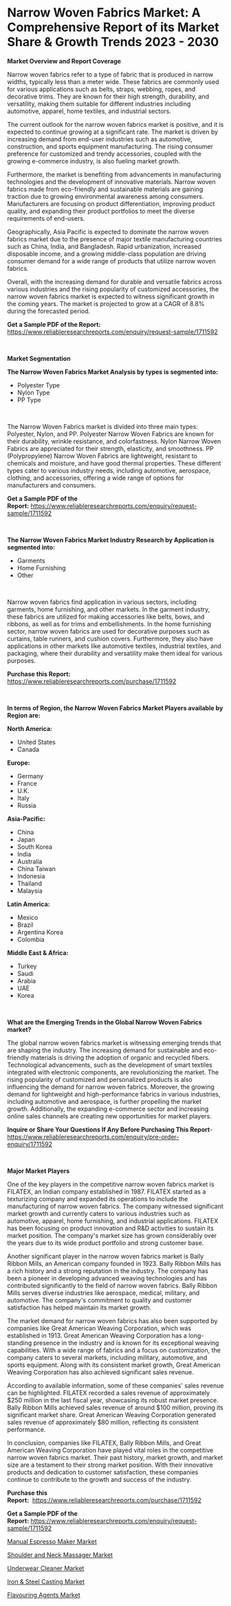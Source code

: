 <p><h1>Narrow Woven Fabrics Market: A Comprehensive Report of its Market Share & Growth Trends 2023 - 2030</h1></p><p><strong>Market Overview and Report Coverage</strong></p>
<p><p>Narrow woven fabrics refer to a type of fabric that is produced in narrow widths, typically less than a meter wide. These fabrics are commonly used for various applications such as belts, straps, webbing, ropes, and decorative trims. They are known for their high strength, durability, and versatility, making them suitable for different industries including automotive, apparel, home textiles, and industrial sectors.</p><p>The current outlook for the narrow woven fabrics market is positive, and it is expected to continue growing at a significant rate. The market is driven by increasing demand from end-user industries such as automotive, construction, and sports equipment manufacturing. The rising consumer preference for customized and trendy accessories, coupled with the growing e-commerce industry, is also fueling market growth.</p><p>Furthermore, the market is benefiting from advancements in manufacturing technologies and the development of innovative materials. Narrow woven fabrics made from eco-friendly and sustainable materials are gaining traction due to growing environmental awareness among consumers. Manufacturers are focusing on product differentiation, improving product quality, and expanding their product portfolios to meet the diverse requirements of end-users.</p><p>Geographically, Asia Pacific is expected to dominate the narrow woven fabrics market due to the presence of major textile manufacturing countries such as China, India, and Bangladesh. Rapid urbanization, increased disposable income, and a growing middle-class population are driving consumer demand for a wide range of products that utilize narrow woven fabrics.</p><p>Overall, with the increasing demand for durable and versatile fabrics across various industries and the rising popularity of customized accessories, the narrow woven fabrics market is expected to witness significant growth in the coming years. The market is projected to grow at a CAGR of 8.8% during the forecasted period.</p></p>
<p><strong>Get a Sample PDF of the Report:</strong> <a href="https://www.reliableresearchreports.com/enquiry/request-sample/1711592">https://www.reliableresearchreports.com/enquiry/request-sample/1711592</a></p>
<p>&nbsp;</p>
<p><strong>Market Segmentation</strong></p>
<p><strong>The Narrow Woven Fabrics Market Analysis by types is segmented into:</strong></p>
<p><ul><li>Polyester Type</li><li>Nylon Type</li><li>PP Type</li></ul></p>
<p>&nbsp;</p>
<p><p>The Narrow Woven Fabrics market is divided into three main types: Polyester, Nylon, and PP. Polyester Narrow Woven Fabrics are known for their durability, wrinkle resistance, and colorfastness. Nylon Narrow Woven Fabrics are appreciated for their strength, elasticity, and smoothness. PP (Polypropylene) Narrow Woven Fabrics are lightweight, resistant to chemicals and moisture, and have good thermal properties. These different types cater to various industry needs, including automotive, aerospace, clothing, and accessories, offering a wide range of options for manufacturers and consumers.</p></p>
<p><strong>Get a Sample PDF of the Report:</strong>&nbsp;<a href="https://www.reliableresearchreports.com/enquiry/request-sample/1711592">https://www.reliableresearchreports.com/enquiry/request-sample/1711592</a></p>
<p>&nbsp;</p>
<p><strong>The Narrow Woven Fabrics Market Industry Research by Application is segmented into:</strong></p>
<p><ul><li>Garments</li><li>Home Furnishing</li><li>Other</li></ul></p>
<p>&nbsp;</p>
<p><p>Narrow woven fabrics find application in various sectors, including garments, home furnishing, and other markets. In the garment industry, these fabrics are utilized for making accessories like belts, bows, and ribbons, as well as for trims and embellishments. In the home furnishing sector, narrow woven fabrics are used for decorative purposes such as curtains, table runners, and cushion covers. Furthermore, they also have applications in other markets like automotive textiles, industrial textiles, and packaging, where their durability and versatility make them ideal for various purposes.</p></p>
<p><strong>Purchase this Report:</strong>&nbsp; <a href="https://www.reliableresearchreports.com/purchase/1711592">https://www.reliableresearchreports.com/purchase/1711592</a></p>
<p>&nbsp;</p>
<p><strong>In terms of Region, the Narrow Woven Fabrics Market Players available by Region are:</strong></p>
<p>
    <p> <strong> North America: </strong>
        <ul>
            <li>United States</li>
            <li>Canada</li>
        </ul>
        </p> 
    <p> <strong> Europe: </strong>
        <ul>
            <li>Germany</li>
            <li>France</li>
            <li>U.K.</li>
            <li>Italy</li>
            <li>Russia</li>
        </ul>
        </p> 
    <p> <strong> Asia-Pacific: </strong>
        <ul>
            <li>China</li>
            <li>Japan</li>
            <li>South Korea</li>
            <li>India</li>
            <li>Australia</li>
            <li>China Taiwan</li>
            <li>Indonesia</li>
            <li>Thailand</li>
            <li>Malaysia</li>
        </ul>
        </p> 
    <p> <strong> Latin America: </strong>
        <ul>
            <li>Mexico</li>
            <li>Brazil</li>
            <li>Argentina Korea</li>
            <li>Colombia</li>
        </ul>
        </p> 
    <p> <strong> Middle East & Africa: </strong>
        <ul>
            <li>Turkey</li>
            <li>Saudi</li>
            <li>Arabia</li>
            <li>UAE</li>
            <li>Korea</li>
        </ul>
    </p>
    </p>
<p>&nbsp;</p>
<p><strong>What are the Emerging Trends in the Global Narrow Woven Fabrics market?</strong></p>
<p><p>The global narrow woven fabrics market is witnessing emerging trends that are shaping the industry. The increasing demand for sustainable and eco-friendly materials is driving the adoption of organic and recycled fibers. Technological advancements, such as the development of smart textiles integrated with electronic components, are revolutionizing the market. The rising popularity of customized and personalized products is also influencing the demand for narrow woven fabrics. Moreover, the growing demand for lightweight and high-performance fabrics in various industries, including automotive and aerospace, is further propelling the market growth. Additionally, the expanding e-commerce sector and increasing online sales channels are creating new opportunities for market players.</p></p>
<p><strong>Inquire or Share Your Questions If Any Before Purchasing This Report</strong>- <a href="https://www.reliableresearchreports.com/enquiry/pre-order-enquiry/1711592">https://www.reliableresearchreports.com/enquiry/pre-order-enquiry/1711592</a></p>
<p>&nbsp;</p>
<p><strong>Major Market Players</strong></p>
<p><p>One of the key players in the competitive narrow woven fabrics market is FILATEX, an Indian company established in 1987. FILATEX started as a texturizing company and expanded its operations to include the manufacturing of narrow woven fabrics. The company witnessed significant market growth and currently caters to various industries such as automotive, apparel, home furnishing, and industrial applications. FILATEX has been focusing on product innovation and R&D activities to sustain its market position. The company's market size has grown considerably over the years due to its wide product portfolio and strong customer base.</p><p>Another significant player in the narrow woven fabrics market is Bally Ribbon Mills, an American company founded in 1923. Bally Ribbon Mills has a rich history and a strong reputation in the industry. The company has been a pioneer in developing advanced weaving technologies and has contributed significantly to the field of narrow woven fabrics. Bally Ribbon Mills serves diverse industries like aerospace, medical, military, and automotive. The company's commitment to quality and customer satisfaction has helped maintain its market growth.</p><p>The market demand for narrow woven fabrics has also been supported by companies like Great American Weaving Corporation, which was established in 1913. Great American Weaving Corporation has a long-standing presence in the industry and is known for its exceptional weaving capabilities. With a wide range of fabrics and a focus on customization, the company caters to several markets, including military, automotive, and sports equipment. Along with its consistent market growth, Great American Weaving Corporation has also achieved significant sales revenue.</p><p>According to available information, some of these companies' sales revenue can be highlighted. FILATEX recorded a sales revenue of approximately $250 million in the last fiscal year, showcasing its robust market presence. Bally Ribbon Mills achieved sales revenue of around $100 million, proving its significant market share. Great American Weaving Corporation generated sales revenue of approximately $80 million, reflecting its consistent performance.</p><p>In conclusion, companies like FILATEX, Bally Ribbon Mills, and Great American Weaving Corporation have played vital roles in the competitive narrow woven fabrics market. Their past history, market growth, and market size are a testament to their strong market position. With their innovative products and dedication to customer satisfaction, these companies continue to contribute to the growth and success of the industry.</p></p>
<p><strong>Purchase this Report:</strong>&nbsp;&nbsp;<a href="https://www.reliableresearchreports.com/purchase/1711592">https://www.reliableresearchreports.com/purchase/1711592</a></p>
<p></p>
<p><strong>Get a Sample PDF of the Report:</strong>&nbsp;<a href="https://www.reliableresearchreports.com/enquiry/request-sample/1711592">https://www.reliableresearchreports.com/enquiry/request-sample/1711592</a></p>
<p><p><a href="https://medium.com/@itzelheller546/manual-espresso-maker-market-outlook-industry-overview-and-forecast-2023-to-2030-afe33f5b7204">Manual Espresso Maker Market</a></p><p><a href="https://medium.com/@mikeflatley6362/shoulder-and-neck-massager-market-comprehensive-assessment-by-type-application-and-geography-822d4099a918">Shoulder and Neck Massager Market</a></p><p><a href="https://medium.com/@lauryframi644/underwear-cleaner-market-the-key-to-successful-business-strategy-forecast-till-2030-c45d971543ef">Underwear Cleaner Market</a></p><p><a href="https://github.com/rexevange/Market-Research-Report-List-1/blob/main/iron-steel-casting-market.md">Iron & Steel Casting Market</a></p><p><a href="https://github.com/lilstefpacute/Market-Research-Report-List-1/blob/main/flavouring-agents-market.md">Flavouring Agents Market</a></p></p>